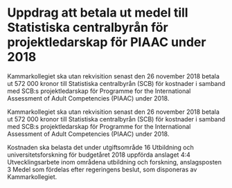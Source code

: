 # Uppdrag att betala ut medel till Statistiska centralbyrån för projektledarskap för PIAAC under 2018

Kammarkollegiet ska utan rekvisition senast den 26 november 2018 betala ut 572 000 kronor till Statistiska centralbyrån (SCB) för kostnader i samband med SCB:s projektledarskap för Programme for the International Assessment of Adult Competencies (PIAAC) under 2018.

Kammarkollegiet ska utan rekvisition senast den 26 november 2018 betala ut 572 000 kronor till Statistiska centralbyrån (SCB) för kostnader i samband med SCB:s projektledarskap för Programme for the International Assessment of Adult Competencies (PIAAC) under 2018.

Kostnaden ska belasta det under utgiftsområde 16 Utbildning och
universitetsforskning för budgetåret 2018 uppförda anslaget 4:4
Utvecklingsarbete inom områdena utbildning och forskning, anslagsposten 3 Medel som fördelas efter regeringens beslut, som disponeras av Kammarkollegiet.
